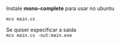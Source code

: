 Instale **mono-complete** para usar no ubuntu  

`mcs main.cs`  

Se quiser especificar a saida  
`mcs main.cs -out:main.exe`  
